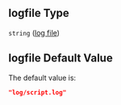 ## logfile Type

`string` ([log file](btpsa-parameters-properties-log-file.md))

## logfile Default Value

The default value is:

```json
"log/script.log"
```
